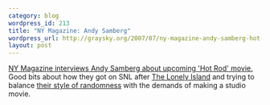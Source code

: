 ```yaml
--- 
category: blog
wordpress_id: 213
title: "NY Magazine: Andy Samberg"
wordpress_url: http://graysky.org/2007/07/ny-magazine-andy-samberg-hot-rod/
layout: post
---
```

<a href="http://nymag.com/news/features/34738/">NY Magazine interviews Andy Samberg about upcoming 'Hot Rod' movie.</a> Good bits about how they got on SNL after <a href="http://www.thelonelyisland.com/">The Lonely Island</a> and trying to balance <a href="http://www.thelonelyisland.com/storkpatrol.html">their style of randomness</a> with the demands of making a studio movie. 
